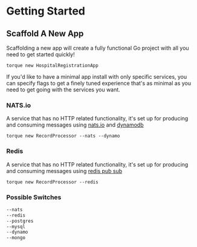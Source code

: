 # Getting Started

## Scaffold A New App

Scaffolding a new app will create a fully functional Go project with all you need to get started quickly!

`torque new HospitalRegistrationApp`

If you'd like to have a minimal app install with only specific services, you can specify flags to get a finely tuned experience that's as minimal as you need to get going with the services you want.

### NATS.io

A service that has no HTTP related functionality, it's set up for producing and consuming messages using [nats.io](https://nats.io) and [dynamodb](https://docs.aws.amazon.com/sdk-for-go/api/service/dynamodb/)

`torque new RecordProcessor --nats --dynamo`

### Redis

A service that has no HTTP related functionality, it's set up for producing and consuming messages using [redis pub sub](https://redis.uptrace.dev/guide/go-redis-pubsub.html)

`torque new RecordProcessor --redis`

### Possible Switches

```sh
--nats
--redis
--postgres
--mysql
--dynamo
--mongo
```
